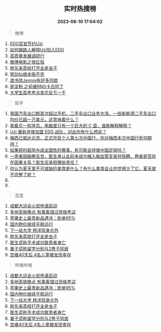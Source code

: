 <div align="center"><h2>实时热搜榜</h2><h4>2023-06-10 17:04:02</h4></div>

> 微博  

1. [EDG官宣签约Uzi](https://s.weibo.com/weibo?q=%23EDG%E5%AE%98%E5%AE%A3%E7%AD%BE%E7%BA%A6Uzi%23&t=31&band_rank=1&Refer=top)<br />
2. [如何跟路人解释Uzi加入EDG](https://s.weibo.com/weibo?q=%23%E5%A6%82%E4%BD%95%E8%B7%9F%E8%B7%AF%E4%BA%BA%E8%A7%A3%E9%87%8AUzi%E5%8A%A0%E5%85%A5EDG%23&t=31&band_rank=2&Refer=top)<br />
3. [高质量发展调研行](https://s.weibo.com/weibo?q=%23%E9%AB%98%E8%B4%A8%E9%87%8F%E5%8F%91%E5%B1%95%E8%B0%83%E7%A0%94%E8%A1%8C%23&t=31&band_rank=3&Refer=top)<br />
4. [微博电影之夜红毯](https://s.weibo.com/weibo?q=%E5%BE%AE%E5%8D%9A%E7%94%B5%E5%BD%B1%E4%B9%8B%E5%A4%9C%E7%BA%A2%E6%AF%AF&t=31&band_rank=4&Refer=top)<br />
5. [胖东来荔枝打开全是虫子](https://s.weibo.com/weibo?q=%23%E8%83%96%E4%B8%9C%E6%9D%A5%E8%8D%94%E6%9E%9D%E6%89%93%E5%BC%80%E5%85%A8%E6%98%AF%E8%99%AB%E5%AD%90%23&t=31&band_rank=5&Refer=top)<br />
6. [邪剑仙根本吸不完](https://s.weibo.com/weibo?q=%E9%82%AA%E5%89%91%E4%BB%99%E6%A0%B9%E6%9C%AC%E5%90%B8%E4%B8%8D%E5%AE%8C&t=31&band_rank=6&Refer=top)<br />
7. [虞书欣Jennie有好多同款](https://s.weibo.com/weibo?q=%23%E8%99%9E%E4%B9%A6%E6%AC%A3Jennie%E6%9C%89%E5%A5%BD%E5%A4%9A%E5%90%8C%E6%AC%BE%23&t=31&band_rank=7&Refer=top)<br />
8. [是淀粉 之前被RNG卡合同了](https://s.weibo.com/weibo?q=%E6%98%AF%E6%B7%80%E7%B2%89%20%E4%B9%8B%E5%89%8D%E8%A2%ABRNG%E5%8D%A1%E5%90%88%E5%90%8C%E4%BA%86&t=31&band_rank=8&Refer=top)<br />
9. [大学生高考考点卖花反亏一千](https://s.weibo.com/weibo?q=%23%E5%A4%A7%E5%AD%A6%E7%94%9F%E9%AB%98%E8%80%83%E8%80%83%E7%82%B9%E5%8D%96%E8%8A%B1%E5%8F%8D%E4%BA%8F%E4%B8%80%E5%8D%83%23&t=31&band_rank=9&Refer=top)<br />

> 知乎  

1. [我国汽车出口额首次超过手机，二手车出口业务大涨，一些新能源二手车出口均价已超一万美元，这意味着什么？](https://www.zhihu.com/question/605536890)<br />
2. [我看见一程序员，电脑里只有一个巨大的 C 盘，谁能解释解释？](https://www.zhihu.com/question/605106173)<br />
3. [Uzi 重新连接加盟 EDG 战队，对此你有什么想说？](https://www.zhihu.com/question/605850971)<br />
4. [梅西已抵达北京，正式开启个人第七次中国行，你对梅西本次中国行有何期待？](https://www.zhihu.com/question/605817048)<br />
5. [如果把村超举办成全国性的赛事，有可能会拯救中国足球吗？](https://www.zhihu.com/question/605443065)<br />
6. [一患者因脑梗去世，医生承认此前未成功植入脑血管支架并隐瞒，两者是否存在因果关系？医生应承担哪些责任？](https://www.zhihu.com/question/605823854)<br />
7. [你认为夏天里不可或缺的美食是什么？有什么美食会让你觉得少了它，夏天就不完整了呢？](https://www.zhihu.com/question/605455473)<br />
8. []()<br />
9. []()<br />

> 百度  

1. [成都大运会火炬传递启动](https://www.baidu.com/s?wd=%E6%88%90%E9%83%BD%E5%A4%A7%E8%BF%90%E4%BC%9A%E7%81%AB%E7%82%AC%E4%BC%A0%E9%80%92%E5%90%AF%E5%8A%A8&sa=fyb_news&rsv_dl=fyb_news)<br />
2. [多地高铁晚点 有乘客错过资格考试](https://www.baidu.com/s?wd=%E5%A4%9A%E5%9C%B0%E9%AB%98%E9%93%81%E6%99%9A%E7%82%B9+%E6%9C%89%E4%B9%98%E5%AE%A2%E9%94%99%E8%BF%87%E8%B5%84%E6%A0%BC%E8%80%83%E8%AF%95&sa=fyb_news&rsv_dl=fyb_news)<br />
3. [苹果史上最贵新品遇冷：砍单95%](https://www.baidu.com/s?wd=%E8%8B%B9%E6%9E%9C%E5%8F%B2%E4%B8%8A%E6%9C%80%E8%B4%B5%E6%96%B0%E5%93%81%E9%81%87%E5%86%B7%EF%BC%9A%E7%A0%8D%E5%8D%9595%25&sa=fyb_news&rsv_dl=fyb_news)<br />
4. [国内物价继续平稳运行](https://www.baidu.com/s?wd=%E5%9B%BD%E5%86%85%E7%89%A9%E4%BB%B7%E7%BB%A7%E7%BB%AD%E5%B9%B3%E7%A8%B3%E8%BF%90%E8%A1%8C&sa=fyb_news&rsv_dl=fyb_news)<br />
5. [下一站大学 杨洋现身北外](https://www.baidu.com/s?wd=%23%E6%9D%A8%E6%B4%8B%E7%8E%B0%E8%BA%AB%E5%8C%97%E5%A4%96%23&sa=fyb_news&rsv_dl=fyb_news)<br />
6. [胖东来荔枝打开全是虫子](https://www.baidu.com/s?wd=%E8%83%96%E4%B8%9C%E6%9D%A5%E8%8D%94%E6%9E%9D%E6%89%93%E5%BC%80%E5%85%A8%E6%98%AF%E8%99%AB%E5%AD%90&sa=fyb_news&rsv_dl=fyb_news)<br />
7. [医生谎称手术成功致患者身亡](https://www.baidu.com/s?wd=%E5%8C%BB%E7%94%9F%E8%B0%8E%E7%A7%B0%E6%89%8B%E6%9C%AF%E6%88%90%E5%8A%9F%E8%87%B4%E6%82%A3%E8%80%85%E8%BA%AB%E4%BA%A1&sa=fyb_news&rsv_dl=fyb_news)<br />
8. [妻子谎称留学分别与2男子同居](https://www.baidu.com/s?wd=%E5%A6%BB%E5%AD%90%E8%B0%8E%E7%A7%B0%E7%95%99%E5%AD%A6%E5%88%86%E5%88%AB%E4%B8%8E2%E7%94%B7%E5%AD%90%E5%90%8C%E5%B1%85&sa=fyb_news&rsv_dl=fyb_news)<br />
9. [空难40天后 4名儿童被发现幸存](https://www.baidu.com/s?wd=%E7%A9%BA%E9%9A%BE40%E5%A4%A9%E5%90%8E+4%E5%90%8D%E5%84%BF%E7%AB%A5%E8%A2%AB%E5%8F%91%E7%8E%B0%E5%B9%B8%E5%AD%98&sa=fyb_news&rsv_dl=fyb_news)<br />

> 哔哩哔哩  

1. [成都大运会火炬传递启动](https://www.baidu.com/s?wd=%E6%88%90%E9%83%BD%E5%A4%A7%E8%BF%90%E4%BC%9A%E7%81%AB%E7%82%AC%E4%BC%A0%E9%80%92%E5%90%AF%E5%8A%A8&sa=fyb_news&rsv_dl=fyb_news)<br />
2. [多地高铁晚点 有乘客错过资格考试](https://www.baidu.com/s?wd=%E5%A4%9A%E5%9C%B0%E9%AB%98%E9%93%81%E6%99%9A%E7%82%B9+%E6%9C%89%E4%B9%98%E5%AE%A2%E9%94%99%E8%BF%87%E8%B5%84%E6%A0%BC%E8%80%83%E8%AF%95&sa=fyb_news&rsv_dl=fyb_news)<br />
3. [苹果史上最贵新品遇冷：砍单95%](https://www.baidu.com/s?wd=%E8%8B%B9%E6%9E%9C%E5%8F%B2%E4%B8%8A%E6%9C%80%E8%B4%B5%E6%96%B0%E5%93%81%E9%81%87%E5%86%B7%EF%BC%9A%E7%A0%8D%E5%8D%9595%25&sa=fyb_news&rsv_dl=fyb_news)<br />
4. [国内物价继续平稳运行](https://www.baidu.com/s?wd=%E5%9B%BD%E5%86%85%E7%89%A9%E4%BB%B7%E7%BB%A7%E7%BB%AD%E5%B9%B3%E7%A8%B3%E8%BF%90%E8%A1%8C&sa=fyb_news&rsv_dl=fyb_news)<br />
5. [下一站大学 杨洋现身北外](https://www.baidu.com/s?wd=%23%E6%9D%A8%E6%B4%8B%E7%8E%B0%E8%BA%AB%E5%8C%97%E5%A4%96%23&sa=fyb_news&rsv_dl=fyb_news)<br />
6. [胖东来荔枝打开全是虫子](https://www.baidu.com/s?wd=%E8%83%96%E4%B8%9C%E6%9D%A5%E8%8D%94%E6%9E%9D%E6%89%93%E5%BC%80%E5%85%A8%E6%98%AF%E8%99%AB%E5%AD%90&sa=fyb_news&rsv_dl=fyb_news)<br />
7. [医生谎称手术成功致患者身亡](https://www.baidu.com/s?wd=%E5%8C%BB%E7%94%9F%E8%B0%8E%E7%A7%B0%E6%89%8B%E6%9C%AF%E6%88%90%E5%8A%9F%E8%87%B4%E6%82%A3%E8%80%85%E8%BA%AB%E4%BA%A1&sa=fyb_news&rsv_dl=fyb_news)<br />
8. [妻子谎称留学分别与2男子同居](https://www.baidu.com/s?wd=%E5%A6%BB%E5%AD%90%E8%B0%8E%E7%A7%B0%E7%95%99%E5%AD%A6%E5%88%86%E5%88%AB%E4%B8%8E2%E7%94%B7%E5%AD%90%E5%90%8C%E5%B1%85&sa=fyb_news&rsv_dl=fyb_news)<br />
9. [空难40天后 4名儿童被发现幸存](https://www.baidu.com/s?wd=%E7%A9%BA%E9%9A%BE40%E5%A4%A9%E5%90%8E+4%E5%90%8D%E5%84%BF%E7%AB%A5%E8%A2%AB%E5%8F%91%E7%8E%B0%E5%B9%B8%E5%AD%98&sa=fyb_news&rsv_dl=fyb_news)<br />
